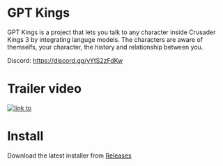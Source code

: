 # GPT Kings

GPT Kings is a project that lets you talk to any character inside Crusader Kings 3 by integrating languge models. The characters are aware of themselfs, your character, the history and relationship between you. 


Discord: https://discord.gg/yYtS2zFdKw


# Trailer video 
[![link to](https://img.youtube.com/vi/E2GmlNsK-J8/0.jpg)](https://www.youtube.com/watch?v=E2GmlNsK-J8)

# Install

Download the latest installer from [Releases](https://github.com/Demeter29/Voices_of_the_Court/releases)



